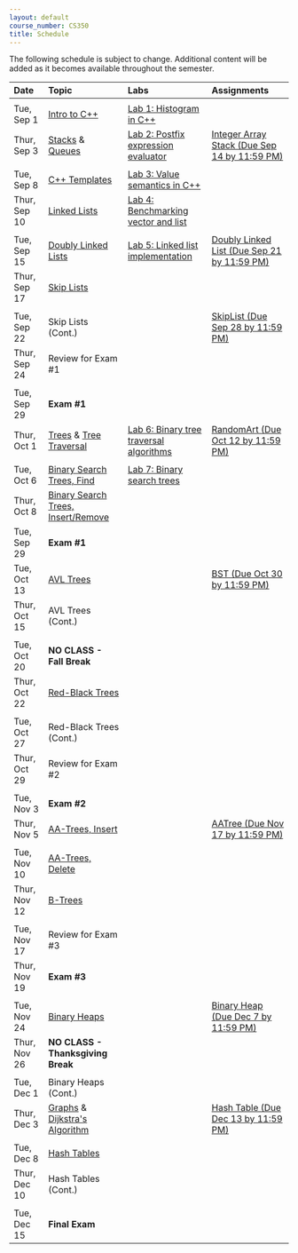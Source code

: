 ```yaml
---
layout: default
course_number: CS350
title: Schedule
---
```


The following schedule is subject to change.
Additional content will be added as it becomes available throughout the semester.


**Date**       | **Topic**                                                                                     |  **Labs**                                                   |  **Assignments**                                                       
:--------------|:----------------------------------------------------------------------------------------------|:------------------------------------------------------------|:-----------------------------------------------------------------------
               |                                                                                               |                                                             |                                                                        
Tue, Sep 1     |  [Intro to C++](lectures/intro_to_C++.html)                                                   |  [Lab 1: Histogram in C++](labs/lab01.html)                 |                                                                          <!-- Lab01: Histogram in C++ -->
Thur, Sep 3    |  [Stacks](lectures/Stacks_lecture.pdf) & [Queues](lectures/Queues_lecture.pdf)                |  [Lab 2: Postfix expression evaluator](labs/lab02.html)     |  [Integer Array Stack (Due Sep 14 by 11:59 PM)](assign/assign01.html)    <!-- Stacks & Queues Activity, Lab02: Postfix expression evaluator, Assign01: Integer Array Stack (Due Sep 14 by 11:59 PM) -->
               |                                                                                               |                                                             |                                                                        
Tue, Sep 8     |  [C++ Templates](lectures/C++_templates.html)                                                 |  [Lab 3: Value semantics in C++](labs/lab03.html)           |                                                                          <!-- Lab03: Value semantics in C++ -->
Thur, Sep 10   |  [Linked Lists](lectures/LinkedList_lecture.pdf)                                              |  [Lab 4: Benchmarking vector and list](labs/lab04.html)     |                                                                          <!-- Lab04: Benchmarking vector and list -->
               |                                                                                               |                                                             |                                                                        
Tue, Sep 15    |  [Doubly Linked Lists](lectures/DoublyLinkedList_lecture.pdf)                                 |  [Lab 5: Linked list implementation](labs/lab05.html)       |  [Doubly Linked List (Due Sep 21 by 11:59 PM)](assign/assign02.html)     <!-- Lab05: Linked list implementation, Assign02: Doubly Linked List (Due Sep 21 by 11:59 PM) -->
Thur, Sep 17   |  [Skip Lists](lectures/Skip_Lists.pdf)                                                        |                                                             |                                                                          <!-- SkipList Find Activity -->
               |                                                                                               |                                                             |                                                                        
Tue, Sep 22    |  Skip Lists (Cont.)                                                                           |                                                             |  [SkipList (Due Sep 28 by 11:59 PM)](assign/assign03.html)               <!-- SkipList Insert Activity, Assign03: Skip List (Due Sep 28 by 11:59 PM) -->
Thur, Sep 24   |  Review for Exam #1                                                                           |                                                             |                                                                         
               |                                                                                               |                                                             |                                                                        
Tue, Sep 29    |  **Exam #1**                                                                                  |                                                             |                                                                        
Thur, Oct 1    |  [Trees](lectures/Trees_lecture.pdf) & [Tree Traversal](lectures/Tree_Traversal_lecture.pdf)  |  [Lab 6: Binary tree traversal algorithms](labs/lab06.html) |  [RandomArt (Due Oct 12 by 11:59 PM)](assign/assign04.html)              <!--Lab06: Binary tree traversal algorithms, Assign04: Random Art (Due Oct 12 by 11:59 PM) -->
               |                                                                                               |                                                             |                                                                        
Tue, Oct 6     |  [Binary Search Trees, Find](lectures/Binary_Search_Trees.pdf)                                |  [Lab 7: Binary search trees](labs/lab07.html)              |                                                                          <!-- Lab07: Binary search trees -->
Thur, Oct 8    |  [Binary Search Trees, Insert/Remove](lectures/Binary_Search_Trees.pdf)                       |                                                             |                                                                        
Tue, Sep 29    |  **Exam #1**                                                                                  |                                                             |                                                                        
Tue, Oct 13    |  [AVL Trees](lectures/AVL_Trees.pdf)                                                          |                                                             |  [BST (Due Oct 30 by 11:59 PM)](assign/assign05.html)                    <!-- AVL Insert Activity, Assign05: BST (Due Oct 30 by 11:59 PM) -->
Thur, Oct 15   |  AVL Trees (Cont.)                                                                            |                                                             |                                                                          <!-- AVL Remove Activity -->
               |                                                                                               |                                                             |                                                                        
Tue, Oct 20    |  **NO CLASS - Fall Break**                                                                    |                                                             |                                                                        
Thur, Oct 22   |  [Red-Black Trees](lectures/Red-Black_Trees.pdf)                                              |                                                             |                                                                          <!-- RB Insert Activity #1 -->
               |                                                                                               |                                                             |                                                                        
Tue, Oct 27    |  Red-Black Trees (Cont.)                                                                      |                                                             |                                                                          <!-- RB Insert Activity #2 -->
Thur, Oct 29   |  Review for Exam #2                                                                           |                                                             |                                                                        
               |                                                                                               |                                                             |                                                                        
Tue, Nov 3     |  **Exam #2**                                                                                  |                                                             |                                                                        
Thur, Nov 5    |  [AA-Trees, Insert](lectures/AA-tree_lecture.pdf)                                             |                                                             |  [AATree (Due Nov 17 by 11:59 PM)](assign/assign06.html)                 <!-- AA Insert Activity, Assign06: AA Tree (Due Nov 17 by 11:59 PM) -->
               |                                                                                               |                                                             |                                                                        
Tue, Nov 10    |  [AA-Trees, Delete](lectures/AA-tree_lecture.pdf)                                             |                                                             |                                                                          <!-- AA Delete Activity -->
Thur, Nov 12   |  [B-Trees](lectures/B-Trees.pdf)                                                              |                                                             |                                                                          <!-- B-Trees Activity -->
               |                                                                                               |                                                             |                                                                        
Tue, Nov 17    |  Review for Exam #3                                                                           |                                                             |                                                                        
Thur, Nov 19   |  **Exam #3**                                                                                  |                                                             |                                                                        
               |                                                                                               |                                                             |                                                                        
Tue, Nov 24    |  [Binary Heaps](lectures/Heaps.pdf)                                                           |                                                             |  [Binary Heap (Due Dec 7 by 11:59 PM)](assign/assign07.html)             <!-- Binary Heap Activity, Assign07: Binary Heap (Due Dec 7)-->
Thur, Nov 26   |  **NO CLASS - Thanksgiving Break**                                                            |                                                             |                                                                        
               |                                                                                               |                                                             |                                                                        
Tue, Dec 1     |  Binary Heaps (Cont.)                                                                         |                                                             |                                                                        
Thur, Dec 3    |  [Graphs](lectures/Graphs.pdf) & [Dijkstra's Algorithm](lectures/Dijkstras_Algorithm.pdf)     |                                                             |  [Hash Table (Due Dec 13 by 11:59 PM)](assign/assign08.html)           
               |                                                                                               |                                                             |                                                                        
Tue, Dec 8     |  [Hash Tables](lectures/Hash_Tables.pdf)                                                      |                                                             |                                                                          <!-- Hash Tables Activity, Assign08: Hash Table (Due Dec 13)-->
Thur, Dec 10   |  Hash Tables (Cont.)                                                                          |                                                             |                                                                        
               |                                                                                               |                                                             |                                                                        
Tue, Dec 15    |  **Final Exam**                                                                               |                                                             |                                                                        


<!-- vim:set wrap: ­-->
<!-- vim:set linebreak: -->
<!-- vim:set nolist: -->
